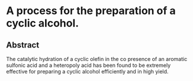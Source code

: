 # A process for the preparation of a cyclic alcohol.

## Abstract
The catalytic hydration of a cyclic olefin in the co presence of an aromatic sulfonic acid and a heteropoly acid has been found to be extremely effective for preparing a cyclic alcohol efficiently and in high yield.